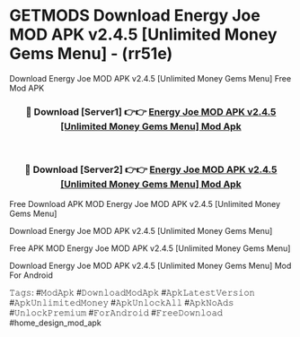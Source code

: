 # GETMODS Download Energy Joe MOD APK v2.4.5 [Unlimited Money Gems Menu] - (rr51e)
Download Energy Joe MOD APK v2.4.5 [Unlimited Money Gems Menu] Free Mod APK

<div align="center">
<h3>🔴 Download [Server1] 👉👉 <a href="https://apk-comot.site?title=Energy_Joe_MOD_APK_v2.4.5_[Unlimited_Money_Gems_Menu]">Energy Joe MOD APK v2.4.5 [Unlimited Money Gems Menu] Mod Apk</a></h3><br>

<h3>🔴 Download [Server2] 👉👉 <a href="https://apk-comot.site?title=Energy_Joe_MOD_APK_v2.4.5_[Unlimited_Money_Gems_Menu]">Energy Joe MOD APK v2.4.5 [Unlimited Money Gems Menu] Mod Apk</a></h3>
</div>


Free Download APK MOD Energy Joe MOD APK v2.4.5 [Unlimited Money Gems Menu]

Download Energy Joe MOD APK v2.4.5 [Unlimited Money Gems Menu] 

Free APK MOD Energy Joe MOD APK v2.4.5 [Unlimited Money Gems Menu] 

Download Energy Joe MOD APK v2.4.5 [Unlimited Money Gems Menu] Mod For Android

𝚃𝚊𝚐𝚜: #𝙼𝚘𝚍𝙰𝚙𝚔 #𝙳𝚘𝚠𝚗𝚕𝚘𝚊𝚍𝙼𝚘𝚍𝙰𝚙𝚔 #𝙰𝚙𝚔𝙻𝚊𝚝𝚎𝚜𝚝𝚅𝚎𝚛𝚜𝚒𝚘𝚗 #𝙰𝚙𝚔𝚄𝚗𝚕𝚒𝚖𝚒𝚝𝚎𝚍𝙼𝚘𝚗𝚎𝚢 #𝙰𝚙𝚔𝚄𝚗𝚕𝚘𝚌𝚔𝙰𝚕𝚕 #𝙰𝚙𝚔𝙽𝚘𝙰𝚍𝚜 #𝚄𝚗𝚕𝚘𝚌𝚔𝙿𝚛𝚎𝚖𝚒𝚞𝚖 #𝙵𝚘𝚛𝙰𝚗𝚍𝚛𝚘𝚒𝚍 #𝙵𝚛𝚎𝚎𝙳𝚘𝚠𝚗𝚕𝚘𝚊𝚍 #home_design_mod_apk